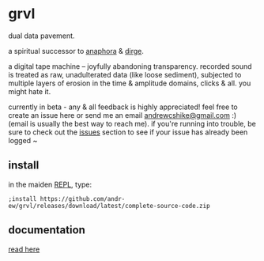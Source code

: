 # grvl

dual data pavement.

a spiritual successor to [anaphora](https://github.com/andr-ew/prosody#anaphora) & [dirge](https://github.com/andr-ew/prosody#dirge).

a digital tape machine – joyfully abandoning transparency. recorded sound is treated as raw, unadulterated data (like loose sediment), subjected to multiple layers of erosion in the time & amplitude domains, clicks & all. you might hate it.

currently in beta - any & all feedback is highly appreciated! feel free to create an issue here or send me an email andrewcshike@gmail.com :) (email is usually the best way to reach me). if you're running into trouble, be sure to check out the [issues](https://github.com/andr-ew/grvl/issues) section to see if your issue has already been logged ~

## install

in the maiden [REPL](https://monome.org/docs/norns/image/wifi_maiden-images/install-repl.png), type:

```
;install https://github.com/andr-ew/grvl/releases/download/latest/complete-source-code.zip
```

## documentation

[read here](https://github.com/andr-ew/lib-grvl)
